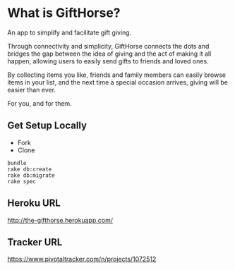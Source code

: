 
# What is GiftHorse?

An app to simplify and facilitate gift giving.

Through connectivity and simplicity, GiftHorse connects the dots and bridges the gap
between the idea of giving and the act of making it all happen,
allowing users to easily send gifts to friends and loved ones.

By collecting items you like, friends and family members can easily
browse items in your list, and the next time
a special occasion arrives, giving will be easier than ever.

For you, and for them.


## Get Setup Locally

* Fork
* Clone

```
bundle
rake db:create
rake db:migrate
rake spec
```

## Heroku URL

http://the-gifthorse.herokuapp.com/

## Tracker URL

https://www.pivotaltracker.com/n/projects/1072512